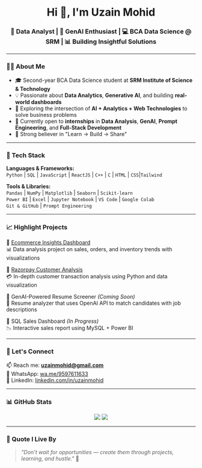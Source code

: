 <h1 align="center">Hi 👋, I'm Uzain Mohid</h1>
<h3 align="center">🚀 Data Analyst | 🧠 GenAI Enthusiast | 💻 BCA Data Science @ SRM | 📊 Building Insightful Solutions</h3>

---

### 👨‍💻 About Me

- 🎓 Second-year BCA Data Science student at **SRM Institute of Science & Technology**  
- 💡 Passionate about **Data Analytics**, **Generative AI**, and building **real-world dashboards**  
- 🤖 Exploring the intersection of **AI + Analytics + Web Technologies** to solve business problems  
- 💼 Currently open to **internships** in **Data Analysis**, **GenAI**, **Prompt Engineering**, and **Full-Stack Development**  
- 📌 Strong believer in "Learn → Build → Share"

---

### 🔧 Tech Stack

**Languages & Frameworks:**  
`Python` | `SQL` | `JavaScript` | `ReactJS` | `C++` | `C` | `HTML` | `CSS`|`Tailwind`

**Tools & Libraries:**  
`Pandas` | `NumPy` | `Matplotlib` | `Seaborn` | `Scikit-learn`  
`Power BI` | `Excel` | `Jupyter Notebook` | `VS Code` | `Google Colab`  
`Git & GitHub` | `Prompt Engineering`

---

### 📈 Highlight Projects

🔹 [Ecommerce Insights Dashboard](https://github.com/uzainmohid/ecommerce-insights-tool)  
📊 Data analysis project on sales, orders, and inventory trends with visualizations

🔹 [Razorpay Customer Analysis](https://github.com/uzainmohid/razorpay-customer-analysis)  
💳 In-depth customer transaction analysis using Python and data visualization

🔹 GenAI-Powered Resume Screener *(Coming Soon)*  
🤖 Resume analyzer that uses OpenAI API to match candidates with job descriptions

🔹 SQL Sales Dashboard *(In Progress)*  
📉 Interactive sales report using MySQL + Power BI

---

### 💬 Let's Connect

📫 Reach me: **uzainmohid@gmail.com**  
📱 WhatsApp: [wa.me/9597611633](https://wa.me/9597611633)  
🔗 LinkedIn: [linkedin.com/in/uzainmohid](https://linkedin.com/in/uzainmohid)

---

### 📊 GitHub Stats

<p align="center">
  <img src="https://github-readme-stats.vercel.app/api?username=uzainmohid&show_icons=true&theme=tokyonight" />
  <img src="https://github-readme-stats.vercel.app/api/top-langs/?username=uzainmohid&layout=compact&theme=tokyonight" />
</p>

---

### 🧠 Quote I Live By

> _"Don’t wait for opportunities — create them through projects, learning, and hustle."_ 🚀
